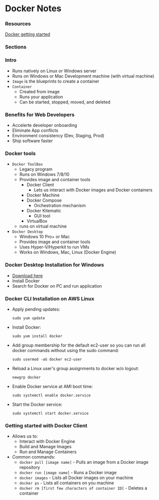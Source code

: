 # Docker Notes

### Resources
[Docker getting started](https://www.docker.com/get-started)

### Sections


### Intro
- Runs natively on Linux or Windows server
- Runs on Windows or Mac Development machine (with virtual machine)
- `Image` is the blueprints to create a container
- `Container`
  - Created from image
  - Runs your application
  - Can be started, stopped, moved, and deleted

### Benefits for Web Developers
- Accelerte developer onboarding
- Eliminate App conflicts
- Environment consistency (Dev, Staging, Prod)
- Ship software faster

### Docker tools
- `Docker ToolBox`
  - Legacy program
  - Runs on Windows 7/8/10
  - Provides image and container tools
      - Docker Client
        - Lets us interact with Docker images and Docker containers
      - Docker Machine
      - Docker Compose
        - Orchestration mechanism
      - Docker Kitematic
        - GUI tool
      - VirtualBox
  - runs on virtual machine
- `Docker Desktop`
  - Windows 10 Pro+ or Mac
  - Provides image and container tools
  - Uses Hyper-V/Hyperkit to run VMs
  - Works on Windows, Mac, Linux (Docker Engine)

### Docker Desktop Installation for Windows
- [Download here](https://www.docker.com/get-started)
- Install Docker
- Search for Docker on PC and run application

### Docker CLI Installation on AWS Linux
- Apply pending updates:
  ```
  sudo yum update
  ```
- Install Docker:
  ```
  sudo yum install docker
  ```
- Add group membership for the default ec2-user so you can run all docker commands without using the sudo command:
  ```
  sudo usermod -aG docker ec2-user
  ```
- Reload a Linux user's group assignments to docker w/o logout:
  ```
  newgrp docker
  ```
- Enable Docker service at AMI boot time:
  ```
  sudo systemctl enable docker.service
  ```
- Start the Docker service:
  ```
  sudo systemctl start docker.service
  ```

### Getting started with Docker Client
- Allows us to:
  - Interact with Docker Engine
  - Build and Manage Images
  - Run and Manage Containers
- Common commands:
  - `docker pull [image name]` - Pulls an image from a Docker image repository
  - `docker run [image name]` - Runs a Docker image
  - `docker images` - Lists all Docker images on your machine
  - `docker ps` - Lists all containers on you machine
  - `docker rm [first few characters of container ID]` - Deletes a container
